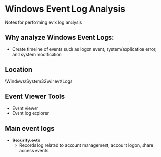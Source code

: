 # Windows Event Log Analysis
Notes for performing evtx log analysis

## Why analyze Windows Event Logs:
- Create timeline of events such as logon event, system/application error, and system modification

## Location
\Windows\System32\winevt\Logs

## Event Viewer Tools
- Event viewer
- Event log explorer

## Main event logs
- **Security.evtx**
  - Records log related to account management, account logon, share access events
